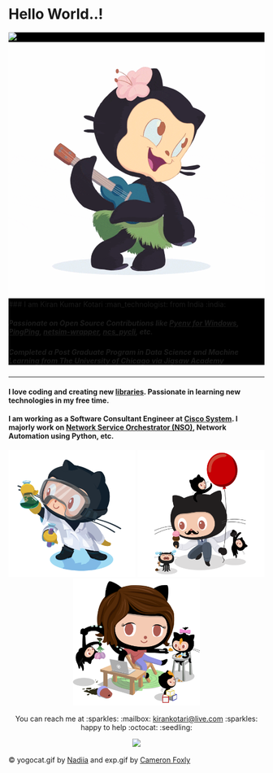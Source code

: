 # Hello World..!

<div style="background-color:#000;">
  <div align="left" width="250">
    <img src="https://github.com/kirankotari/kirankotari/blob/master/static/img/yogocat.gif">
  </div>
  <div align="right" width="150">
    <img src="https://github.com/kirankotari/kirankotari/blob/master/static/img/hula.gif">
  </div>
  <div>     
### I am Kiran Kumar Kotari :man_technologist: from India :india:

##### Passionate on Open Source Contributions like [Pyenv for Windows](https://github.com/pyenv-win/pyenv-win), [PingPing](https://github.com/network-tools/pingping), [netsim-wrapper](https://github.com/NSO-developer/netsim-wrapper), [ncs_pycli](https://github.com/NSO-developer/ncs_pycli), etc.

##### Completed a Post Graduate Program in Data Science and Machine Learning from [The University of Chicago](https://www.uchicago.edu/) via [Jigsaw Academy](https://www.jigsawacademy.com/)
    
  </div>
</div>


---

#### I love coding and creating new [libraries](https://pypi.org/user/kkotari/). Passionate in learning new technologies in my free time.

#### I am working as a Software Consultant Engineer at [Cisco System](https://www.cisco.com/). I majorly work on [Network Service Orchestrator (NSO)](https://www.cisco.com/c/en/us/products/cloud-systems-management/network-services-orchestrator/index.html), Network Automation using Python, etc.

<p align="center">
  <img width="250" src="https://github.com/kirankotari/kirankotari/blob/master/static/img/labtocat.png">
  <img width="250" src="https://github.com/kirankotari/kirankotari/blob/master/static/img/avatar.png">
  <img width="250" src="https://github.com/kirankotari/kirankotari/blob/master/static/img/mom.png">
<p>

<p align="center">
  You can reach me at :sparkles: :mailbox: <a href="mailto:kirankotari@live.com">kirankotari@live.com</a> :sparkles: happy to help :octocat: :seedling:
</p>

<p align="center">
  <img width="250" src="https://github.com/kirankotari/kirankotari/blob/master/static/img/exp.gif">
</p>

:copyright: yogocat.gif by [Nadiia](https://dribbble.com/shots/1899338-Yogocat-Animation) and exp.gif by [Cameron Foxly](https://dribbble.com/shots/7291436-Animation-Test-Outline-Octocat)
